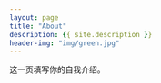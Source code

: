 ```yaml
---
layout: page
title: "About"
description: {{ site.description }}
header-img: "img/green.jpg"
---
```


这一页填写你的自我介绍。





